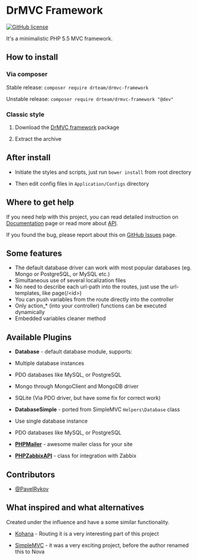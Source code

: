 # DrMVC Framework

[![GitHub license](https://img.shields.io/badge/license-MIT-blue.svg)](https://raw.githubusercontent.com/DrTeamRocks/drmvc-framework/master/license.txt)

It's a minimalistic PHP 5.5 MVC framework.

## How to install

### Via composer

Stable release: `composer require drteam/drmvc-framework`

Unstable release: `composer require drteam/drmvc-framework "@dev"`

### Classic style

1. Download the [DrMVC framework](https://github.com/DrTeamRocks/drmvc-framework/releases) package

2. Extract the archive

## After install

* Initiate the styles and scripts, just run `bower install` from root directory

* Then edit config files in `Application/Configs` directory

## Where to get help

If you need help with this project, you can read detailed instruction on [Documentation](http://drmvc.com/docs/v1) page or read more about [API](http://drmvc.com/api/v1). 

If you found the bug, please report about this on [GitHub Issues](https://github.com/DrTeamRocks/drmvc-framework/issues) page.

## Some features

* The default database driver can work with most popular databases (eg. Mongo or PostgreSQL, or MySQL etc.)
* Simultaneous use of several localization files
* No need to describe each url-path into the routes, just use the url-templates, like page(/\<id\>)
 * You can push variables from the route directly into the controller
 * Only action_* (into your controller) functions can be executed dynamically
* Embedded variables cleaner method

## Available Plugins

* **Database** - default database module, supports:
 * Multiple database instances
 * PDO databases like MySQL, or PostgreSQL
 * Mongo through MongoClient and MongoDB driver
 * SQLite (Via PDO driver, but have some fix for correct work)

* **DatabaseSimple** - ported from SimpleMVC `Helpers\Database` class
 * Use single database instance
 * PDO databases like MySQL, or PostgreSQL

* [**PHPMailer**](https://github.com/PHPMailer/PHPMailer) - awesome mailer class for your site

* [**PHPZabbixAPI**](https://github.com/confirm/PhpZabbixApi) - class for integration with Zabbix

## Contributors

* [@PavelRykov](https://github.com/PavelRykov)

## What inspired and what alternatives

Created under the influence and have a some similar functionality.

* [Kohana](https://github.com/kohana/kohana) - Routing it is a very interesting part of this project

* [SimpleMVC](https://github.com/simple-mvc-framework/framework) - it was a very exciting project, before the author renamed this to Nova
